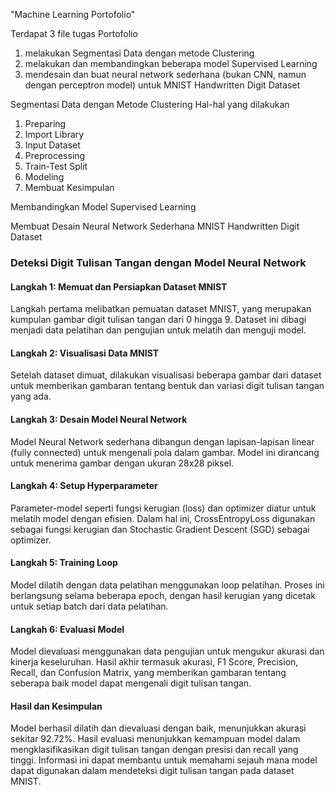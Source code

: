 "Machine Learning Portofolio"

Terdapat 3 file tugas Portofolio
1. melakukan Segmentasi Data dengan metode Clustering
2. melakukan dan membandingkan beberapa model Supervised Learning
3. mendesain dan buat neural network sederhana (bukan CNN, namun dengan perceptron model) untuk MNIST Handwritten Digit Dataset

Segmentasi Data dengan Metode Clustering
Hal-hal yang dilakukan
1. Preparing
2. Import Library
3. Input Dataset
4. Preprocessing
5. Train-Test Split
6. Modeling
7. Membuat Kesimpulan

Membandingkan Model Supervised Learning

Membuat Desain Neural Network Sederhana MNIST Handwritten Digit Dataset

### Deteksi Digit Tulisan Tangan dengan Model Neural Network

#### Langkah 1: Memuat dan Persiapkan Dataset MNIST
Langkah pertama melibatkan pemuatan dataset MNIST, yang merupakan kumpulan gambar digit tulisan tangan dari 0 hingga 9. Dataset ini dibagi menjadi data pelatihan dan pengujian untuk melatih dan menguji model.

#### Langkah 2: Visualisasi Data MNIST
Setelah dataset dimuat, dilakukan visualisasi beberapa gambar dari dataset untuk memberikan gambaran tentang bentuk dan variasi digit tulisan tangan yang ada.

#### Langkah 3: Desain Model Neural Network
Model Neural Network sederhana dibangun dengan lapisan-lapisan linear (fully connected) untuk mengenali pola dalam gambar. Model ini dirancang untuk menerima gambar dengan ukuran 28x28 piksel.

#### Langkah 4: Setup Hyperparameter
Parameter-model seperti fungsi kerugian (loss) dan optimizer diatur untuk melatih model dengan efisien. Dalam hal ini, CrossEntropyLoss digunakan sebagai fungsi kerugian dan Stochastic Gradient Descent (SGD) sebagai optimizer.

#### Langkah 5: Training Loop
Model dilatih dengan data pelatihan menggunakan loop pelatihan. Proses ini berlangsung selama beberapa epoch, dengan hasil kerugian yang dicetak untuk setiap batch dari data pelatihan.

#### Langkah 6: Evaluasi Model
Model dievaluasi menggunakan data pengujian untuk mengukur akurasi dan kinerja keseluruhan. Hasil akhir termasuk akurasi, F1 Score, Precision, Recall, dan Confusion Matrix, yang memberikan gambaran tentang seberapa baik model dapat mengenali digit tulisan tangan.

#### Hasil dan Kesimpulan
Model berhasil dilatih dan dievaluasi dengan baik, menunjukkan akurasi sekitar 92.72%. Hasil evaluasi menunjukkan kemampuan model dalam mengklasifikasikan digit tulisan tangan dengan presisi dan recall yang tinggi. Informasi ini dapat membantu untuk memahami sejauh mana model dapat digunakan dalam mendeteksi digit tulisan tangan pada dataset MNIST.